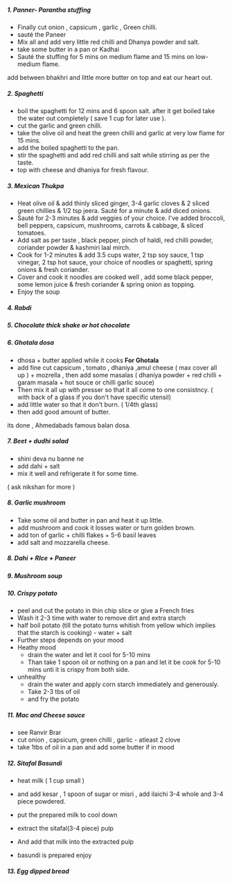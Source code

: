 ##### 1. Panner- Parantha stuffing

- Finally cut onion , capsicum , garlic , Green chilli.
- sauté the Paneer
- Mix all and add very little red chilli and Dhanya powder and salt.
- take some butter in a pan or Kadhai 
- Sauté the stuffing for 5 mins on medium flame and 15 mins on low-medium flame.

add between bhakhri and little more butter on top and eat our heart out.

##### 2. Spaghetti

- boil the spaghetti for 12 mins and 6 spoon salt. after it get boiled take the water out completely ( save 1 cup for later use ).
- cut the garlic and green chilli.
- take the olive oil and heat the green chilli and garlic at very low flame for 15 mins.
- add the boiled spaghetti to the pan.
- stir the spaghetti and add red chilli and salt while stirring as per the taste.
- top with cheese and dhaniya for fresh flavour.

##### 3. Mexican Thukpa

- Heat olive oil & add thinly sliced ginger, 3-4 garlic cloves & 2 sliced green chillies & 1/2 tsp jeera. Sauté for a minute & add diced onions.
- Sauté for 2-3 minutes & add veggies of your choice. I've added broccoli, bell peppers, capsicum, mushrooms, carrots & cabbage, & sliced tomatoes.
- Add salt as per taste , black pepper, pinch of haldi, red chilli powder, coriander powder & kashmiri laal mirch.
- Cook for 1-2 minutes & add 3.5 cups water, 2 tsp soy sauce, 1 tsp vinegar, 2 tsp hot sauce, your choice of noodles or spaghetti, spring onions & fresh coriander. 
 - Cover and cook it noodles are cooked well ,  add some black pepper, some lemon juice & fresh coriander & spring onion as topping. 
 - Enjoy the soup

##### 4. Rabdi

##### 5. Chocolate thick shake or hot chocolate

##### 6. Ghotala dosa 

- dhosa + butter applied while it cooks
**For Ghotala** 
- add fine cut  capsicum , tomato , dhaniya ,amul cheese ( max cover all up ) + mozrella , then add some masalas ( dhaniya powder + red chilli + garam masala + hot souce or chilli garlic souce)
- Then mix it all up with presser so that it all come to one consistncy. ( with back of a glass if you don't have specific utensil)
- add little water so that it don't burn. ( 1/4th glass)
- then add good amount of butter.

its done , Ahmedabads famous balan dosa. 

##### 7. Beet + dudhi salad
- shini deva nu banne ne 
- add dahi + salt 
- mix it well and refrigerate it for some time. 

( ask nikshan for more )

##### 8. Garlic mushroom

- Take some oil and butter in pan and heat it up little.
- add mushroom and cook it losses water or turn golden brown.
- add ton of garlic + chilli flakes + 5-6 basil leaves 
- add salt and mozzarella cheese.

##### 8. Dahi + RIce + Paneer

##### 9. Mushroom soup 

##### 10. Crispy potato 
- peel and cut the potato in thin chip slice or give a French fries 
- Wash it 2-3 time with water to remove dirt and extra starch 
- half boil potato (till the potato turns whitish from yellow which implies that the starch is cooking) - water + salt
- Further steps depends on your mood 
- Heathy mood 
    - drain the water and let it cool for 5-10 mins 
    - Than take 1 spoon oil or nothing on a pan and let it be cook for 5-10 mins unti it is crispy from both side.
- unhealthy 
   - drain the water and apply corn starch immediately and generously. 
   - Take 2-3 tbs of oil 
   - and fry the potato 

##### 11. Mac and Cheese sauce
- see Ranvir Brar 
- cut onion , capsicum, green chilli , garlic - atleast 2 clove 
- take 1tbs of oil in a pan and add some butter if in mood 

##### 12. Sitafal Basundi 

- heat milk ( 1 cup small )
- and add kesar , 1 spoon of sugar or misri , add ilaichi 3-4 whole and 3-4 piece powdered.

- put the prepared milk to cool down


- extract the sitafal(3-4 piece) pulp 
- And add that milk into the extracted pulp
- basundi is prepared enjoy

##### 13. Egg dipped bread 



